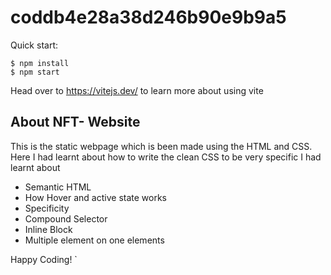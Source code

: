 # coddb4e28a38d246b90e9b9a5

Quick start:

```
$ npm install
$ npm start
````

Head over to https://vitejs.dev/ to learn more about using vite
## About NFT- Website

This is the static webpage which is been made using the HTML and CSS. Here I had learnt about how to write the clean CSS to be very specific I had learnt about
- Semantic HTML
- How Hover and active state works
- Specificity
- Compound Selector 
- Inline Block
- Multiple element on one elements

Happy Coding!
̀